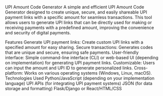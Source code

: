 

UPI Amount Code Generator
A simple and efficient UPI Amount Code Generator designed to create unique, secure, and easily shareable UPI payment links with a specific amount for seamless transactions. This tool allows users to generate UPI links that can be directly used for making or receiving payments with a predefined amount, improving the convenience and security of digital payments.

Features
Generate UPI payment links: Create custom UPI links with a specified amount for easy sharing.
Secure transactions: Generates codes that are unique and secure, ensuring safe payments.
User-friendly interface: Simple command-line interface (CLI) or web-based UI (depending on implementation) for generating UPI payment links.
Customizable: Users can input the amount and UPI ID to generate personalized links.
Cross-platform: Works on various operating systems (Windows, Linux, macOS).
Technologies Used
Python/JavaScript (depending on your implementation language)
UPI APIs (for integrating UPI payment systems)
JSON (for data storage and formatting)
Flask/Django or React/HTML/CSS

